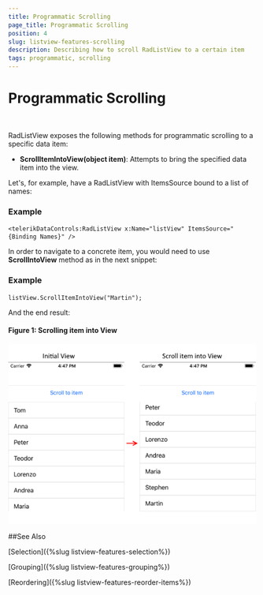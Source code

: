 ```yaml
---
title: Programmatic Scrolling
page_title: Programmatic Scrolling
position: 4
slug: listview-features-scrolling
description: Describing how to scroll RadListView to a certain item
tags: programmatic, scrolling
---
```


# Programmatic Scrolling

&nbsp;

RadListView exposes the following methods for programmatic scrolling to a specific data item: 

* **ScrollItemIntoView(object item)**: Attempts to bring the specified data item into the view.

Let's, for example, have a RadListView with ItemsSource bound to a list of names:

### Example

	<telerikDataControls:RadListView x:Name="listView" ItemsSource="{Binding Names}" />
	
In order to navigate to a concrete item, you would need to use __ScrollIntoView__ method as in the next snippet:

### Example

	listView.ScrollItemIntoView("Martin");
	
And the end result:

#### Figure 1: Scrolling item into View
![](images/listview-features-scrolling.png)
	
##See Also

[Selection]({%slug listview-features-selection%})

[Grouping]({%slug listview-features-grouping%})

[Reordering]({%slug listview-features-reorder-items%})


